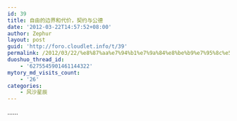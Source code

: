 ```yaml
---
id: 39
title: 自由的边界和代价，契约与公德
date: '2012-03-22T14:57:52+08:00'
author: Zephur
layout: post
guid: 'http://foro.cloudlet.info/t/39'
permalink: /2012/03/22/%e8%87%aa%e7%94%b1%e7%9a%84%e8%be%b9%e7%95%8c%e5%92%8c%e4%bb%a3%e4%bb%b7%ef%bc%8c%e5%a5%91%e7%ba%a6%e4%b8%8e%e5%85%ac%e5%be%b7/
duoshuo_thread_id:
    - '6275545901461144322'
mytory_md_visits_count:
    - '26'
categories:
    - 风沙星辰
---
```


……
